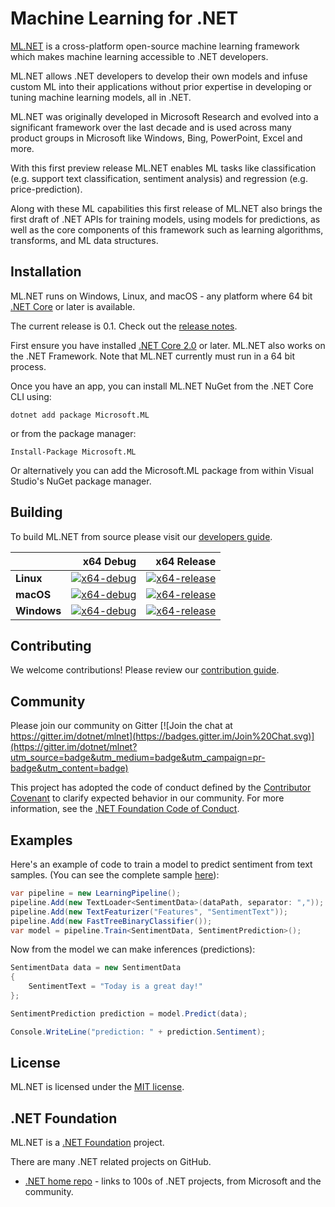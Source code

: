 

# Machine Learning for .NET

[ML.NET](https://www.microsoft.com/net/learn/apps/machine-learning-and-ai/ml-dotnet) is a cross-platform open-source machine learning framework which makes machine learning accessible to .NET developers.

ML.NET allows .NET developers to develop their own models and infuse custom ML into their applications without prior expertise in developing or tuning machine learning models, all in .NET.

ML.NET was originally developed in Microsoft Research and evolved into a significant framework over the last decade and is used across many product groups in Microsoft like Windows, Bing, PowerPoint, Excel and more.

With this first preview release ML.NET enables ML tasks like classification (e.g. support text classification, sentiment analysis) and regression (e.g. price-prediction). 

Along with these ML capabilities this first release of ML.NET also brings the first draft of .NET APIs for training models, using models for predictions, as well as the core components of this framework such as learning algorithms, transforms, and ML data structures. 

## Installation

ML.NET runs on Windows, Linux, and macOS - any platform where 64 bit [.NET Core](https://github.com/dotnet/core) or later is available.

The current release is 0.1. Check out the [release notes](https://github.com/dotnet/machinelearning/blob/master/Documentation/release-notes/0.1/release-0.1.md).

First ensure you have installed [.NET Core 2.0](https://www.microsoft.com/net/learn/get-started) or later. ML.NET also works on the .NET Framework. Note that ML.NET currently must run in a 64 bit process.

Once you have an app, you can install ML.NET NuGet from the .NET Core CLI using:
```
dotnet add package Microsoft.ML
```

or from the package manager:
```
Install-Package Microsoft.ML
```

Or alternatively you can add the Microsoft.ML package from within Visual Studio's NuGet package manager.

## Building

To build ML.NET from source please visit our [developers guide](Documentation/project-docs/developer-guide.md).

|    | x64 Debug | x64 Release |
|:---|----------------:|------------------:|
|**Linux**|[![x64-debug](https://ci2.dot.net/job/dotnet_machinelearning/job/master/job/linux_debug/badge/icon)](https://ci2.dot.net/job/dotnet_machinelearning/job/master/job/linux_debug/lastCompletedBuild)|[![x64-release](https://ci2.dot.net/job/dotnet_machinelearning/job/master/job/linux_release/badge/icon)](https://ci2.dot.net/job/dotnet_machinelearning/job/master/job/linux_release/lastCompletedBuild)|
|**macOS**|[![x64-debug](https://ci2.dot.net/job/dotnet_machinelearning/job/master/job/osx10.13_debug/badge/icon)](https://ci2.dot.net/job/dotnet_machinelearning/job/master/job/osx10.13_debug/lastCompletedBuild)|[![x64-release](https://ci2.dot.net/job/dotnet_machinelearning/job/master/job/osx10.13_release/badge/icon)](https://ci2.dot.net/job/dotnet_machinelearning/job/master/job/osx10.13_release/lastCompletedBuild)|
|**Windows**|[![x64-debug](https://ci2.dot.net/job/dotnet_machinelearning/job/master/job/windows_nt_debug/badge/icon)](https://ci2.dot.net/job/dotnet_machinelearning/job/master/job/windows_nt_debug/lastCompletedBuild)|[![x64-release](https://ci2.dot.net/job/dotnet_machinelearning/job/master/job/windows_nt_release/badge/icon)](https://ci2.dot.net/job/dotnet_machinelearning/job/master/job/windows_nt_release/lastCompletedBuild)|

## Contributing

We welcome contributions! Please review our [contribution guide](CONTRIBUTING.md).

## Community

Please join our community on Gitter [![Join the chat at https://gitter.im/dotnet/mlnet](https://badges.gitter.im/Join%20Chat.svg)](https://gitter.im/dotnet/mlnet?utm_source=badge&utm_medium=badge&utm_campaign=pr-badge&utm_content=badge)

This project has adopted the code of conduct defined by the [Contributor Covenant](http://contributor-covenant.org/) to clarify expected behavior in our community.
For more information, see the [.NET Foundation Code of Conduct](https://dotnetfoundation.org/code-of-conduct).

## Examples

Here's an example of code to train a model to predict sentiment from text samples. (You can see the complete sample [here](https://github.com/dotnet/machinelearning/blob/master/test/Microsoft.ML.Tests/Scenarios/SentimentPredictionTests.cs)):

```C#
var pipeline = new LearningPipeline();
pipeline.Add(new TextLoader<SentimentData>(dataPath, separator: ","));
pipeline.Add(new TextFeaturizer("Features", "SentimentText"));
pipeline.Add(new FastTreeBinaryClassifier());
var model = pipeline.Train<SentimentData, SentimentPrediction>();
```

Now from the model we can make inferences (predictions):

```C#
SentimentData data = new SentimentData
{
    SentimentText = "Today is a great day!"
};

SentimentPrediction prediction = model.Predict(data);

Console.WriteLine("prediction: " + prediction.Sentiment);
```

## License

ML.NET is licensed under the [MIT license](LICENSE).

## .NET Foundation

ML.NET is a [.NET Foundation](http://www.dotnetfoundation.org/projects) project.

There are many .NET related projects on GitHub.

- [.NET home repo](https://github.com/Microsoft/dotnet) - links to 100s of .NET projects, from Microsoft and the community.

